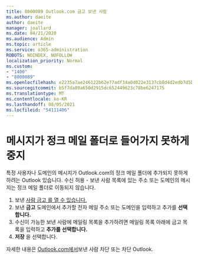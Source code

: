 ```yaml
---
title: 8000089 Outlook.com 금고 보낸 사람
ms.author: daeite
author: daeite
manager: joallard
ms.date: 04/21/2020
ms.audience: Admin
ms.topic: article
ms.service: o365-administration
ROBOTS: NOINDEX, NOFOLLOW
localization_priority: Normal
ms.custom:
- "1400"
- "8000089"
ms.openlocfilehash: e2235a7ae246122b62e77adf34a0d022e3137cb8d4d2edb7d5b5db4d78bc42e9
ms.sourcegitcommit: b5f7da89a650d2915dc652449623c78be6247175
ms.translationtype: MT
ms.contentlocale: ko-KR
ms.lasthandoff: 08/05/2021
ms.locfileid: "54111406"
---
```

# <a name="stop-messages-from-going-into-your-junk-email-folder"></a>메시지가 정크 메일 폴더로 들어가지 못하게 중지

특정 사용자나 도메인의 메시지가 Outlook.com의 정크 메일 폴더에 추가되지 못하게 하려는 Outlook 있습니다. 수신 허용 - 보낸 사람 목록에 있는 주소 또는 도메인의 메시지는 정크 메일 폴더로 이동되지 않습니다.

1. 보낸 [사람 금고 를 열 수 있습니다.](https://go.microsoft.com/fwlink/?linkid=2035804)
2. 보낸 **금고** 도메인에서 추가할 전자 메일 주소 또는 도메인을 입력하고 추가를 **선택합니다.**
3. 수신이 가능한 보낸 사람에 메일링 목록을 추가하려면 메일링 목록 아래에 금고 목록을 입력하고 **추가를** **선택합니다.**
4. **저장** 을 선택합니다.

자세한 내용은 [Outlook.com에서](https://support.office.com/article/afba1c94-77bb-4f50-8b85-057cf52f4d5e?wt.mc_id=Office_Outlook_com_Alchemy)보낸 사람 차단 또는 차단 Outlook.